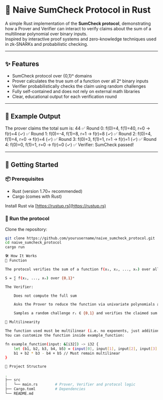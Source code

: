 # 🧠 Naive SumCheck Protocol in Rust

A simple Rust implementation of the **SumCheck protocol**, demonstrating how a Prover and Verifier can interact to verify claims about the sum of a multilinear polynomial over binary inputs.  
Inspired by interactive proof systems and zero-knowledge techniques used in zk-SNARKs and probabilistic checking.

---

## ✨ Features

- SumCheck protocol over {0,1}ⁿ domains
- Prover calculates the true sum of a function over all 2ⁿ binary inputs
- Verifier probabilistically checks the claim using random challenges
- Fully self-contained and does not rely on external math libraries
- Clear, educational output for each verification round

---

## 🧪 Example Output

The prover claims the total sum is: 44
✅ Round 0: f(0)=4, f(1)=40, r=0 → f(r)=4 (✓)
✅ Round 1: f(0)=-4, f(1)=8, r=1 → f(r)=8 (✓)
✅ Round 2: f(0)=4, f(1)=4, r=0 → f(r)=4 (✓)
✅ Round 3: f(0)=3, f(1)=1, r=1 → f(r)=1 (✓)
✅ Round 4: f(0)=0, f(1)=1, r=0 → f(r)=0 (✓)
✅ Verifier: SumCheck passed!


---

## 🧰 Getting Started

### 📦 Prerequisites

- Rust (version 1.70+ recommended)
- Cargo (comes with Rust)

Install Rust via [https://rustup.rs](https://rustup.rs)

### 🚀 Run the protocol

Clone the repository:

```bash
git clone https://github.com/yourusername/naive_sumcheck_protocol.git
cd naive_sumcheck_protocol
cargo run

🛠 How It Works
🧮 Function

The protocol verifies the sum of a function f(x₁, x₂, ..., xₙ) over all binary inputs (0 or 1). The Prover claims the sum:

S = ∑ f(x₁, ..., xₙ) over {0,1}ⁿ

The Verifier:

    Does not compute the full sum

    Asks the Prover to reduce the function via univariate polynomials at each round

    Samples a random challenge rᵢ ∈ {0,1} and verifies the claimed sum incrementally

🔐 Multilinearity

The function used must be multilinear (i.e. no exponents, just additions and multiplications over binary variables).
You can customize the function inside example_function:

fn example_function(input: &[i32]) -> i32 {
    let (b1, b2, b3, b4, b5) = (input[0], input[1], input[2], input[3], input[4]);
    b1 + b2 * b3 - b4 + b5 // Must remain multilinear
}

📁 Project Structure

.
├── src
│   └── main.rs        # Prover, Verifier and protocol logic
├── Cargo.toml         # Dependencies
└── README.md